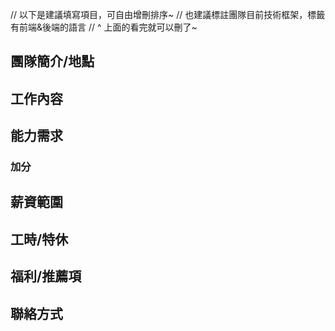// 以下是建議填寫項目，可自由增刪排序~
// 也建議標註團隊目前技術框架，標籤有前端&後端的語言
// ^ 上面的看完就可以刪了~

## 團隊簡介/地點

## 工作內容

## 能力需求

### 加分

## 薪資範圍

## 工時/特休

## 福利/推薦項

## 聯絡方式
